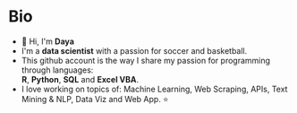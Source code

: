 # Bio

- 👋 Hi, I'm **Daya**
- I'm a **data scientist** with a passion for soccer and basketball.
- This github account is the way I share my passion for programming through languages:  
**R**, **Python**, **SQL** and **Excel VBA**.  
- I love working on topics of: Machine Learning, Web Scraping, APIs, Text Mining & NLP, Data Viz and Web App. ⭐
